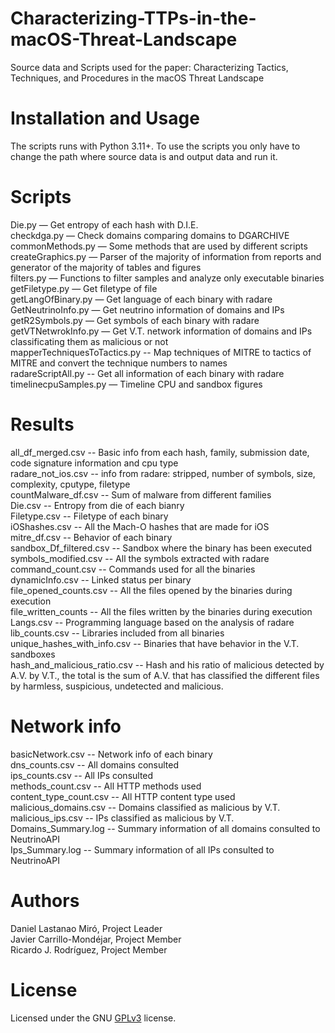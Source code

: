# Characterizing-TTPs-in-the-macOS-Threat-Landscape
Source data and Scripts used for the paper: Characterizing Tactics, Techniques, and Procedures in the macOS Threat Landscape

# Installation and Usage
The scripts runs with Python 3.11+. To use the scripts you only have to change the path where source data is and output data and run it.
# Scripts
Die.py — Get entropy of each hash with D.I.E.  
checkdga.py — Check domains comparing domains to DGARCHIVE  
commonMethods.py — Some methods that are used by different scripts  
createGraphics.py — Parser of the majority of information from reports and generator of the majority of tables and figures  
filters.py — Functions to filter samples and analyze only executable binaries  
getFiletype.py — Get filetype of file  
getLangOfBinary.py — Get language of each binary with radare  
GetNeutrinoInfo.py — Get neutrino information of domains and IPs  
getR2Symbols.py — Get symbols of each binary with radare  
getVTNetwrokInfo.py — Get V.T. network information of domains and IPs classificating them as malicious or not  
mapperTechniquesToTactics.py -- Map techniques of MITRE to tactics of MITRE and convert the technique numbers to names  
radareScriptAll.py -- Get all information of each binary with radare  
timelinecpuSamples.py — Timeline CPU and sandbox figures  


# Results
all_df_merged.csv -- Basic info from each hash, family, submission date, code signature information and cpu type  
radare_not_ios.csv -- info from radare: stripped, number of symbols, size, complexity, cputype, filetype  
countMalware_df.csv -- Sum of malware from different families  
Die.csv -- Entropy from die of each bianry  
Filetype.csv -- Filetype of each binary  
iOShashes.csv -- All the Mach-O hashes that are made for iOS  
mitre_df.csv -- Behavior of each binary  
sandbox_Df_filtered.csv -- Sandbox where the binary has been executed  
symbols_modified.csv -- All the symbols extracted with radare  
command_count.csv -- Commands used for all the binaries  
dynamicInfo.csv -- Linked status per binary  
file_opened_counts.csv -- All the files opened by the binaries during execution  
file_written_counts -- All the files written by the binaries during execution  
Langs.csv -- Programming language based on the analysis of radare  
lib_counts.csv -- Libraries included from all binaries  
unique_hashes_with_info.csv -- Binaries that have behavior in the V.T. sandboxes  
hash_and_malicious_ratio.csv -- Hash and his ratio of malicious detected by A.V. by V.T., the total is the sum of A.V. that has classified the different files by harmless, suspicious, undetected and malicious.

# Network info
basicNetwork.csv -- Network info of each binary  
dns_counts.csv -- All domains consulted  
ips_counts.csv -- All IPs consulted  
methods_count.csv -- All HTTP methods used  
content_type_count.csv -- All HTTP content type used  
malicious_domains.csv -- Domains classified as malicious by V.T.  
malicious_ips.csv -- IPs classified as malicious by V.T.  
Domains_Summary.log -- Summary information of all domains consulted to NeutrinoAPI  
Ips_Summary.log -- Summary information of all IPs consulted to NeutrinoAPI  

# Authors
Daniel Lastanao Miró, Project Leader  
Javier Carrillo-Mondéjar, Project Member  
Ricardo J. Rodríguez, Project Member  

# License
Licensed under the GNU [GPLv3](https://www.gnu.org/licenses/gpl-3.0.en.html) license.
